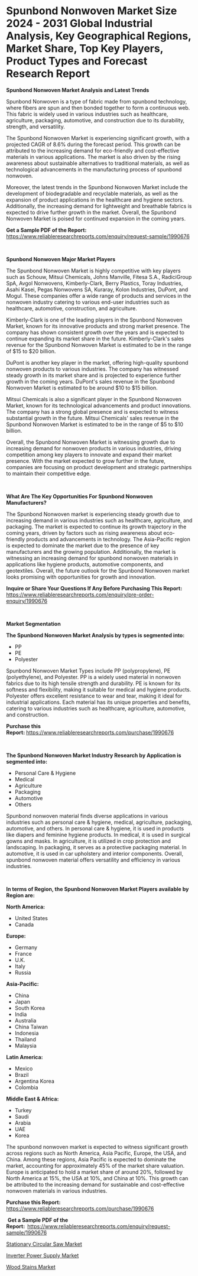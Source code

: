 <p><h1>Spunbond Nonwoven Market Size 2024 - 2031 Global Industrial Analysis, Key Geographical Regions, Market Share, Top Key Players, Product Types and Forecast Research Report</h1></p><p><strong>Spunbond Nonwoven Market Analysis and Latest Trends</strong></p>
<p><p>Spunbond Nonwoven is a type of fabric made from spunbond technology, where fibers are spun and then bonded together to form a continuous web. This fabric is widely used in various industries such as healthcare, agriculture, packaging, automotive, and construction due to its durability, strength, and versatility.</p><p>The Spunbond Nonwoven Market is experiencing significant growth, with a projected CAGR of 8.6% during the forecast period. This growth can be attributed to the increasing demand for eco-friendly and cost-effective materials in various applications. The market is also driven by the rising awareness about sustainable alternatives to traditional materials, as well as technological advancements in the manufacturing process of spunbond nonwoven.</p><p>Moreover, the latest trends in the Spunbond Nonwoven Market include the development of biodegradable and recyclable materials, as well as the expansion of product applications in the healthcare and hygiene sectors. Additionally, the increasing demand for lightweight and breathable fabrics is expected to drive further growth in the market. Overall, the Spunbond Nonwoven Market is poised for continued expansion in the coming years.</p></p>
<p><strong>Get a Sample PDF of the Report:&nbsp;</strong> <a href="https://www.reliableresearchreports.com/enquiry/request-sample/1990676">https://www.reliableresearchreports.com/enquiry/request-sample/1990676</a></p>
<p>&nbsp;</p>
<p><strong>Spunbond Nonwoven Major Market Players</strong></p>
<p><p>The Spunbond Nonwoven Market is highly competitive with key players such as Schouw, Mitsui Chemicals, Johns Manville, Fitesa S.A., RadiciGroup SpA, Avgol Nonwovens, Kimberly-Clark, Berry Plastics, Toray Industries, Asahi Kasei, Pegas Nonwovens SA, Kuraray, Kolon Industries, DuPont, and Mogul. These companies offer a wide range of products and services in the nonwoven industry catering to various end-user industries such as healthcare, automotive, construction, and agriculture.</p><p>Kimberly-Clark is one of the leading players in the Spunbond Nonwoven Market, known for its innovative products and strong market presence. The company has shown consistent growth over the years and is expected to continue expanding its market share in the future. Kimberly-Clark's sales revenue for the Spunbond Nonwoven Market is estimated to be in the range of $15 to $20 billion.</p><p>DuPont is another key player in the market, offering high-quality spunbond nonwoven products to various industries. The company has witnessed steady growth in its market share and is projected to experience further growth in the coming years. DuPont's sales revenue in the Spunbond Nonwoven Market is estimated to be around $10 to $15 billion.</p><p>Mitsui Chemicals is also a significant player in the Spunbond Nonwoven Market, known for its technological advancements and product innovations. The company has a strong global presence and is expected to witness substantial growth in the future. Mitsui Chemicals' sales revenue in the Spunbond Nonwoven Market is estimated to be in the range of $5 to $10 billion.</p><p>Overall, the Spunbond Nonwoven Market is witnessing growth due to increasing demand for nonwoven products in various industries, driving competition among key players to innovate and expand their market presence. With the market expected to grow further in the future, companies are focusing on product development and strategic partnerships to maintain their competitive edge.</p></p>
<p>&nbsp;</p>
<p><strong>What Are The Key Opportunities For Spunbond Nonwoven Manufacturers?</strong></p>
<p><p>The Spunbond Nonwoven market is experiencing steady growth due to increasing demand in various industries such as healthcare, agriculture, and packaging. The market is expected to continue its growth trajectory in the coming years, driven by factors such as rising awareness about eco-friendly products and advancements in technology. The Asia-Pacific region is expected to dominate the market due to the presence of key manufacturers and the growing population. Additionally, the market is witnessing an increasing demand for spunbond nonwoven materials in applications like hygiene products, automotive components, and geotextiles. Overall, the future outlook for the Spunbond Nonwoven market looks promising with opportunities for growth and innovation.</p></p>
<p><strong>Inquire or Share Your Questions If Any Before Purchasing This Report:</strong> <a href="https://www.reliableresearchreports.com/enquiry/pre-order-enquiry/1990676">https://www.reliableresearchreports.com/enquiry/pre-order-enquiry/1990676</a></p>
<p>&nbsp;</p>
<p><strong>Market Segmentation</strong></p>
<p><strong>The Spunbond Nonwoven Market Analysis by types is segmented into:</strong></p>
<p><ul><li>PP</li><li>PE</li><li>Polyester</li></ul></p>
<p><p>Spunbond Nonwoven Market Types include PP (polypropylene), PE (polyethylene), and Polyester. PP is a widely used material in nonwoven fabrics due to its high tensile strength and durability. PE is known for its softness and flexibility, making it suitable for medical and hygiene products. Polyester offers excellent resistance to wear and tear, making it ideal for industrial applications. Each material has its unique properties and benefits, catering to various industries such as healthcare, agriculture, automotive, and construction.</p></p>
<p><strong>Purchase this Report:&nbsp;</strong><a href="https://www.reliableresearchreports.com/purchase/1990676">https://www.reliableresearchreports.com/purchase/1990676</a></p>
<p>&nbsp;</p>
<p><strong>The Spunbond Nonwoven Market Industry Research by Application is segmented into:</strong></p>
<p><ul><li>Personal Care & Hygiene</li><li>Medical</li><li>Agriculture</li><li>Packaging</li><li>Automotive</li><li>Others</li></ul></p>
<p><p>Spunbond nonwoven material finds diverse applications in various industries such as personal care & hygiene, medical, agriculture, packaging, automotive, and others. In personal care & hygiene, it is used in products like diapers and feminine hygiene products. In medical, it is used in surgical gowns and masks. In agriculture, it is utilized in crop protection and landscaping. In packaging, it serves as a protective packaging material. In automotive, it is used in car upholstery and interior components. Overall, spunbond nonwoven material offers versatility and efficiency in various industries.</p></p>
<p>&nbsp;</p>
<p><strong>In terms of Region, the Spunbond Nonwoven Market Players available by Region are:</strong></p>
<p>
    <p> <strong> North America: </strong>
        <ul>
            <li>United States</li>
            <li>Canada</li>
        </ul>
        </p> 
    <p> <strong> Europe: </strong>
        <ul>
            <li>Germany</li>
            <li>France</li>
            <li>U.K.</li>
            <li>Italy</li>
            <li>Russia</li>
        </ul>
        </p> 
    <p> <strong> Asia-Pacific: </strong>
        <ul>
            <li>China</li>
            <li>Japan</li>
            <li>South Korea</li>
            <li>India</li>
            <li>Australia</li>
            <li>China Taiwan</li>
            <li>Indonesia</li>
            <li>Thailand</li>
            <li>Malaysia</li>
        </ul>
        </p> 
    <p> <strong> Latin America: </strong>
        <ul>
            <li>Mexico</li>
            <li>Brazil</li>
            <li>Argentina Korea</li>
            <li>Colombia</li>
        </ul>
        </p> 
    <p> <strong> Middle East & Africa: </strong>
        <ul>
            <li>Turkey</li>
            <li>Saudi</li>
            <li>Arabia</li>
            <li>UAE</li>
            <li>Korea</li>
        </ul>
    </p>
    </p>
<p><p>The spunbond nonwoven market is expected to witness significant growth across regions such as North America, Asia Pacific, Europe, the USA, and China. Among these regions, Asia Pacific is expected to dominate the market, accounting for approximately 45% of the market share valuation. Europe is anticipated to hold a market share of around 20%, followed by North America at 15%, the USA at 10%, and China at 10%. This growth can be attributed to the increasing demand for sustainable and cost-effective nonwoven materials in various industries.</p></p>
<p><strong>Purchase this Report: </strong><a href="https://www.reliableresearchreports.com/purchase/1990676">https://www.reliableresearchreports.com/purchase/1990676</a></p>
<p>&nbsp;<strong>Get a Sample PDF of the Report:&nbsp;&nbsp;</strong><a href="https://www.reliableresearchreports.com/enquiry/request-sample/1990676">https://www.reliableresearchreports.com/enquiry/request-sample/1990676</a></p>
<p><strong></strong></p>
<p><p><a href="https://view.publitas.com/reportprime-1/stationary-circular-saw-market-research-report-provides-critical-insights-that-can-help-shape-business-development-and-investment-strategies/">Stationary Circular Saw Market</a></p><p><a href="https://view.publitas.com/reportprime-1/inverter-power-supply-market-challenges-opportunities-and-growth-drivers-and-major-market-players-forecasted-for-period-from-2023-2030/">Inverter Power Supply Market</a></p><p><a href="https://view.publitas.com/reportprime-1/wood-stains-market-centers-on-aspects-such-as-market-growth-market-share-market-opportunity-and-projected-forecasts-spanning-from-2023-to-2030/">Wood Stains Market</a></p></p>